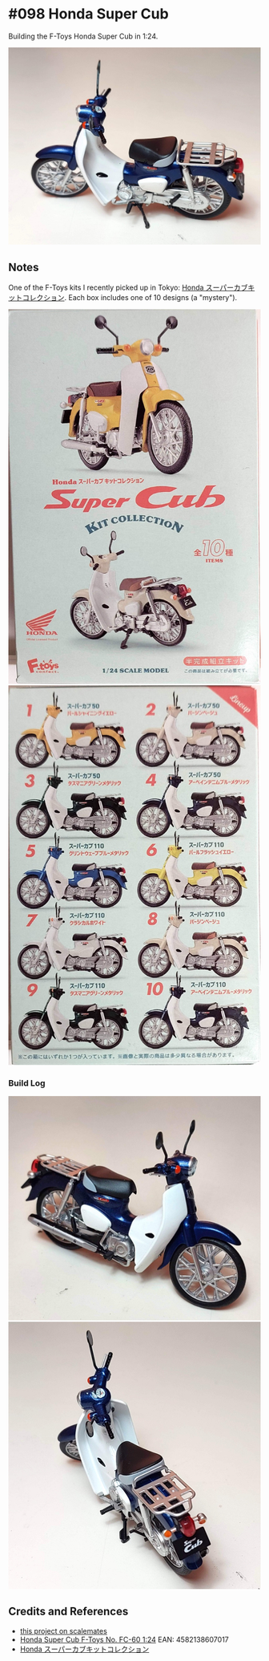 # #098 Honda Super Cub

Building the F-Toys Honda Super Cub in 1:24.

![Build](./assets/SuperCub_build.jpg?raw=true)

## Notes

One of the F-Toys kits I recently picked up in Tokyo:
[Honda スーパーカブキットコレクション](https://f-toys.net/item/honda-%E3%82%B9%E3%83%BC%E3%83%91%E3%83%BC%E3%82%AB%E3%83%96%E3%82%AD%E3%83%83%E3%83%88%E3%82%B3%E3%83%AC%E3%82%AF%E3%82%B7%E3%83%A7%E3%83%B3/).
Each box includes one of 10 designs (a "mystery").

![kit-front](./assets/kit-front.jpg?raw=true)
![kit-rear](./assets/kit-rear.jpg?raw=true)

### Build Log

![build01a](./assets/build01a.jpg?raw=true)
![build01b](./assets/build01b.jpg?raw=true)

## Credits and References

* [this project on scalemates](https://www.scalemates.com/profiles/mate.php?id=74137&p=projects&project=159062)
* [Honda Super Cub F-Toys No. FC-60 1:24](https://www.scalemates.com/kits/f-toys-fc-60-honda-super-cub--1505770) EAN: 4582138607017
* [Honda スーパーカブキットコレクション](https://f-toys.net/item/honda-%E3%82%B9%E3%83%BC%E3%83%91%E3%83%BC%E3%82%AB%E3%83%96%E3%82%AD%E3%83%83%E3%83%88%E3%82%B3%E3%83%AC%E3%82%AF%E3%82%B7%E3%83%A7%E3%83%B3/)
